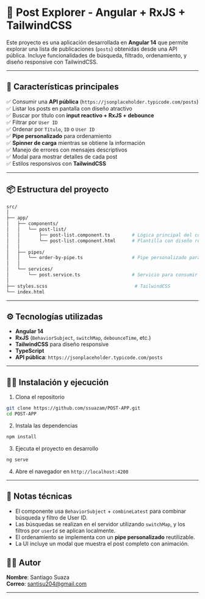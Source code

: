 # 📝 Post Explorer - Angular + RxJS + TailwindCSS

Este proyecto es una aplicación desarrollada en **Angular 14** que permite explorar una lista de publicaciones (`posts`) obtenidas desde una API pública. Incluye funcionalidades de búsqueda, filtrado, ordenamiento, y diseño responsive con TailwindCSS.

---

## 🚀 Características principales

✅ Consumir una **API pública** (`https://jsonplaceholder.typicode.com/posts`)  
✅ Listar los posts en pantalla con diseño atractivo  
✅ Buscar por título con **input reactivo + RxJS + debounce**  
✅ Filtrar por `User ID`  
✅ Ordenar por `Título`, `ID` o `User ID`  
✅ **Pipe personalizado** para ordenamiento  
✅ **Spinner de carga** mientras se obtiene la información  
✅ Manejo de errores con mensajes descriptivos  
✅ Modal para mostrar detalles de cada post  
✅ Estilos responsivos con **TailwindCSS**

---

## 📦 Estructura del proyecto

```bash
src/
│
├── app/
│   ├── components/
│   │   └── post-list/
│   │       ├── post-list.component.ts        # Lógica principal del componente
│   │       └── post-list.component.html      # Plantilla con diseño responsive
│   │
│   ├── pipes/
│   │   └── order-by-pipe.ts                  # Pipe personalizado para ordenar los posts
│   │
│   └── services/
│       └── post.service.ts                   # Servicio para consumir la API
│
├── styles.scss                                # TailwindCSS
└── index.html
```

---

## ⚙️ Tecnologías utilizadas

- **Angular 14**
- **RxJS** (`BehaviorSubject`, `switchMap`, `debounceTime`, etc.)
- **TailwindCSS** para diseño responsive
- **TypeScript**
- **API pública**: `https://jsonplaceholder.typicode.com/posts`

---

## 🧑‍💻 Instalación y ejecución

1. Clona el repositorio

```bash
git clone https://github.com/ssuazam/POST-APP.git
cd POST-APP
```

2. Instala las dependencias

```bash
npm install
```

3. Ejecuta el proyecto en desarrollo

```bash
ng serve
```

4. Abre el navegador en `http://localhost:4200`

---

## 🧠 Notas técnicas

- El componente usa `BehaviorSubject` + `combineLatest` para combinar búsqueda y filtro de User ID.
- Las búsquedas se realizan en el servidor utilizando `switchMap`, y los filtros por `userId` se aplican localmente.
- El ordenamiento se implementa con un **pipe personalizado** reutilizable.
- La UI incluye un modal que muestra el post completo con animación.



## 🧑‍🏫 Autor

**Nombre**: Santiago Suaza  
**Correo**: santisu204@gmail.com 

---

